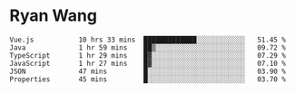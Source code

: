 # Ryan Wang

<!--START_SECTION:waka-->

```text
Vue.js           10 hrs 33 mins  █████████████░░░░░░░░░░░░   51.45 %
Java             1 hr 59 mins    ██▒░░░░░░░░░░░░░░░░░░░░░░   09.72 %
TypeScript       1 hr 29 mins    █▓░░░░░░░░░░░░░░░░░░░░░░░   07.29 %
JavaScript       1 hr 27 mins    █▓░░░░░░░░░░░░░░░░░░░░░░░   07.10 %
JSON             47 mins         █░░░░░░░░░░░░░░░░░░░░░░░░   03.90 %
Properties       45 mins         █░░░░░░░░░░░░░░░░░░░░░░░░   03.70 %
```

<!--END_SECTION:waka-->
